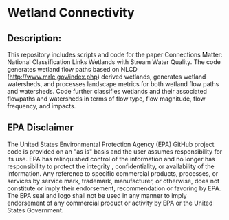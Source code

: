 # Wetland Connectivity

## Description: 
This repository includes scripts and code for the paper Connections Matter: National Classification Links Wetlands with Stream Water Quality.  The code generates wetland flow paths based on NLCD (http://www.mrlc.gov/index.php) derived wetlands, generates wetland watersheds, and processes landscape metrics for both wetland flow paths and watersheds.  Code further classifies wetlands and their associated flowpaths and watersheds in terms of flow type, flow magnitude, flow frequency, and impacts.

## EPA Disclaimer
The United States Environmental Protection Agency (EPA) GitHub project code is provided on an "as is" basis and the user assumes responsibility for its use.  EPA has relinquished control of the information and no longer has responsibility to protect the integrity , confidentiality, or availability of the information.  Any reference to specific commercial products, processes, or services by service mark, trademark, manufacturer, or otherwise, does not constitute or imply their endorsement, recommendation or favoring by EPA.  The EPA seal and logo shall not be used in any manner to imply endorsement of any commercial product or activity by EPA or the United States Government.


